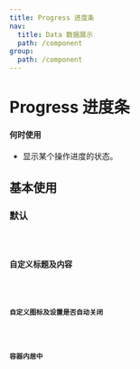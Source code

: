 ```yaml
---
title: Progress 进度条
nav:
  title: Data 数据展示
  path: /component
group:
  path: /component
---
```


# Progress 进度条

#### 何时使用

- 显示某个操作进度的状态。

## 基本使用

### 默认

<code src="./demo/index1.tsx" />

### 自定义标题及内容

<code src="./demo/index2.tsx" />

### 自定义图标及设置是否自动关闭

<!-- <code src="./demo/index3.tsx" /> -->

### 容器内居中

<!-- <code src="./demo/index4.tsx" /> -->

<API></API>
